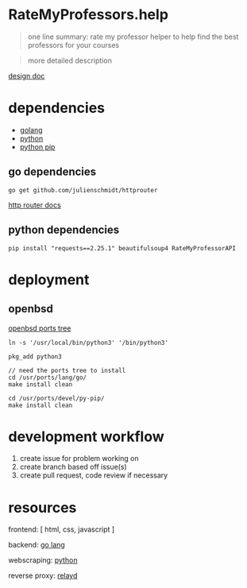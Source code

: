 # RateMyProfessors.help
> one line summary: rate my professor helper to help find the best professors for your courses

> more detailed description

[design doc](https://docs.google.com/document/d/18EV5vSysP4g-dQlOz8RPAOX1CN95_Bku6ngtJE6O48w/edit#heading=h.ng2zz6cp2tz0)

# dependencies

- [golang](https://go.dev/)
- [python](https://www.python.org/)
- [python pip](https://github.com/pypa/pip)

## go dependencies

```
go get github.com/julienschmidt/httprouter
```

[http router docs](https://pkg.go.dev/github.com/julienschmidt/httprouter)

## python dependencies

```
pip install "requests==2.25.1" beautifulsoup4 RateMyProfessorAPI
```

# deployment 

## openbsd 

[openbsd ports tree](https://www.openbsd.org/faq/ports/ports.html)

```
ln -s '/usr/local/bin/python3' '/bin/python3'

pkg_add python3

// need the ports tree to install
cd /usr/ports/lang/go/
make install clean

cd /usr/ports/devel/py-pip/
make install clean
```

# development workflow
1. create issue for problem working on
2. create branch based off issue(s)
3. create pull request, code review if necessary

# resources 

frontend: [ html, css, javascript ]

backend: [go lang](https://go.dev/learn/)

webscraping: [python](https://docs.python.org/3/)

reverse proxy: [relayd](https://man.openbsd.org/relayd.8)
